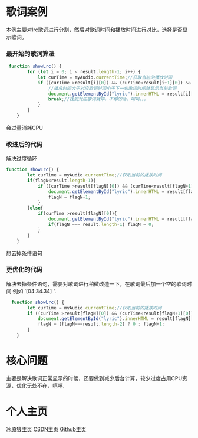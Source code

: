 
# 歌词案例

本例主要对lrc歌词进行分割，然后对歌词时间和播放时间进行对比，选择是否显示歌词。


### 最开始的歌词算法
```javascript
 function showLrc() {
        for (let i = 0; i < result.length-1; i++) {
            let curTime = myAudio.currentTime;//获取当前的播放时间
            if ((curTime >result[i][0]) && (curTime<result[i+1][0]) && document.getElementById("lyric").innerHTML !== result[i][1]) {
                //播放时间大于对应歌词时间小于下一句歌词时间就显示当前歌词
                document.getElementById("lyric").innerHTML = result[i][1];
                break;//找到对应歌词就停，不停的话，呵呵。。。
            }
        }
    }
```
会过量消耗CPU

### 改进后的代码
解决过度循环
```javascript
function showLrc() {
        let curTime = myAudio.currentTime;//获取当前的播放时间
        if(flagN<result.length-1){
            if ((curTime >result[flagN][0]) && (curTime<result[flagN+1][0]) && document.getElementById("lyric").innerHTML !== result[flagN][1]) {
                document.getElementById("lyric").innerHTML = result[flagN][1];
                flagN = flagN+1;
            }
        }else{
            if(curTime >result[flagN][0]){
                document.getElementById("lyric").innerHTML = result[flagN][1];
                if(flagN === result.length-1) flagN = 0;
            }
        }
    }
```
想去掉条件语句
### 更优化的代码
解决去掉条件语句，需要对歌词进行稍微改造一下，在歌词最后加一个空的歌词时间 例如 ’[04:34.34] '.
```javascript
  function showLrc() {
        let curTime = myAudio.currentTime;//获取当前的播放时间
        if ((curTime >result[flagN][0]) && (curTime<result[flagN+1][0]) && document.getElementById("lyric").innerHTML !== result[flagN][1]) {
            document.getElementById("lyric").innerHTML = result[flagN][1];
            flagN = (flagN===result.length-2) ? 0 : flagN+1;
        }
    }
```

# 核心问题
主要是解决歌词正常显示的时候，还要做到减少后台计算，较少过度占用CPU资源，优化无处不在，嘻嘻.

# 个人主页
[冰原狼主页](https://kankan.fun/)
[CSDN主页](https://blog.csdn.net/qq_38025939/)
[Github主页](https://github.com/kankanol1)
